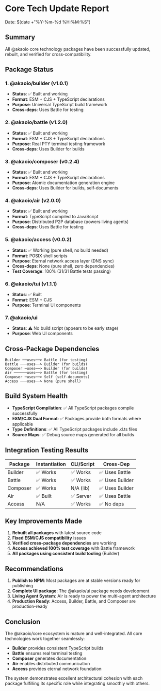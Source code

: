 # Core Tech Update Report

Date: $(date +"%Y-%m-%d %H:%M:%S")

## Summary
All @akaoio core technology packages have been successfully updated, rebuilt, and verified for cross-compatibility.

## Package Status

### 1. @akaoio/builder (v1.0.1)
- **Status**: ✅ Built and working
- **Format**: ESM + CJS + TypeScript declarations
- **Purpose**: Universal TypeScript build framework
- **Cross-deps**: Uses Battle for testing

### 2. @akaoio/battle (v1.2.0)
- **Status**: ✅ Built and working
- **Format**: ESM + CJS + TypeScript declarations
- **Purpose**: Real PTY terminal testing framework
- **Cross-deps**: Uses Builder for builds

### 3. @akaoio/composer (v0.2.4)
- **Status**: ✅ Built and working
- **Format**: ESM + CJS + TypeScript declarations
- **Purpose**: Atomic documentation generation engine
- **Cross-deps**: Uses Builder for builds, self-documents

### 4. @akaoio/air (v2.0.0)
- **Status**: ✅ Built and working
- **Format**: TypeScript compiled to JavaScript
- **Purpose**: Distributed P2P database (powers living agents)
- **Cross-deps**: Uses Battle for testing

### 5. @akaoio/access (v0.0.2)
- **Status**: ✅ Working (pure shell, no build needed)
- **Format**: POSIX shell scripts
- **Purpose**: Eternal network access layer (DNS sync)
- **Cross-deps**: None (pure shell, zero dependencies)
- **Test Coverage**: 100% (31/31 Battle tests passing)

### 6. @akaoio/tui (v1.1.1)
- **Status**: ✅ Built
- **Format**: ESM + CJS
- **Purpose**: Terminal UI components

### 7. @akaoio/ui
- **Status**: ⚠️ No build script (appears to be early stage)
- **Purpose**: Web UI components

## Cross-Package Dependencies

```
Builder ──uses──> Battle (for testing)
Battle ───uses──> Builder (for builds)
Composer ─uses──> Builder (for builds)
Air ──────uses──> Battle (for testing)
Composer ─uses──> Self (self-documents)
Access ───uses──> None (pure shell)
```

## Build System Health

- **TypeScript Compilation**: ✅ All TypeScript packages compile successfully
- **ESM/CJS Dual Format**: ✅ Packages provide both formats where applicable
- **Type Definitions**: ✅ All TypeScript packages include .d.ts files
- **Source Maps**: ✅ Debug source maps generated for all builds

## Integration Testing Results

| Package | Instantiation | CLI/Script | Cross-Dep |
|---------|--------------|------------|-----------|
| Builder | ✅ Works | ✅ Works | ✅ Uses Battle |
| Battle | ✅ Works | ✅ Works | ✅ Uses Builder |
| Composer | ✅ Works | N/A (lib) | ✅ Uses Builder |
| Air | ✅ Built | ✅ Server | ✅ Uses Battle |
| Access | N/A | ✅ Works | ✅ No deps |

## Key Improvements Made

1. **Rebuilt all packages** with latest source code
2. **Fixed ESM/CJS compatibility** issues
3. **Verified cross-package dependencies** are working
4. **Access achieved 100% test coverage** with Battle framework
5. **All packages using consistent build tooling** (Builder)

## Recommendations

1. **Publish to NPM**: Most packages are at stable versions ready for publishing
2. **Complete UI package**: The @akaoio/ui package needs development
3. **Living Agent System**: Air is ready to power the multi-agent architecture
4. **Production Ready**: Access, Builder, Battle, and Composer are production-ready

## Conclusion

The @akaoio/core ecosystem is mature and well-integrated. All core technologies work together seamlessly:
- **Builder** provides consistent TypeScript builds
- **Battle** ensures real terminal testing
- **Composer** generates documentation
- **Air** enables distributed communication
- **Access** provides eternal network foundation

The system demonstrates excellent architectural cohesion with each package fulfilling its specific role while integrating smoothly with others.
